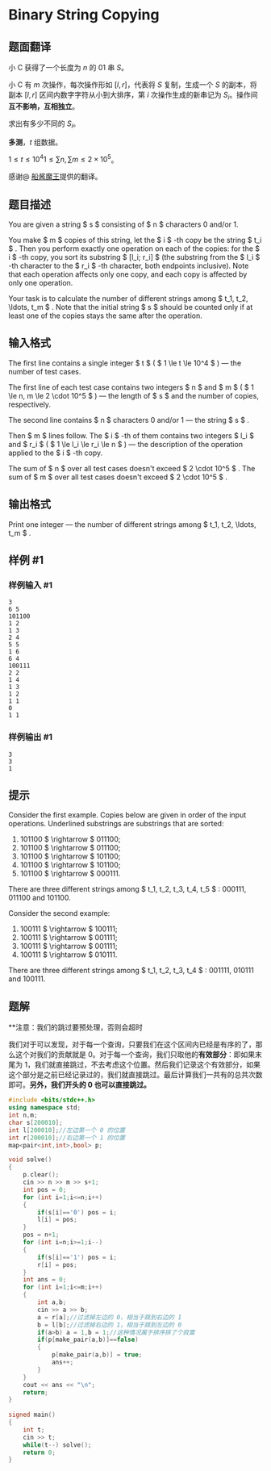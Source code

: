 # Binary String Copying

## 题面翻译

小 C 获得了一个长度为 $n$ 的 01 串 $S$。

小 C 有 $m$ 次操作，每次操作形如 $[l, r]$，代表将 $S$ 复制，生成一个 $S$ 的副本，将副本 $[l, r]$ 区间内数字字符从小到大排序，第 $i$ 次操作生成的新串记为 $S_i$。操作间**互不影响，互相独立**。

求出有多少不同的 $S_i$。

**多测**，$t$ 组数据。

$1 \le t \le 10^4$$1 \le \sum n,\sum m \le 2 \times 10^5$。

感谢@ [船酱魔王](/user/420998)提供的翻译。

## 题目描述

You are given a string $ s $ consisting of $ n $ characters 0 and/or 1.

You make $ m $ copies of this string, let the $ i $ -th copy be the string $ t_i $ . Then you perform exactly one operation on each of the copies: for the $ i $ -th copy, you sort its substring $ [l_i; r_i] $ (the substring from the $ l_i $ -th character to the $ r_i $ -th character, both endpoints inclusive). Note that each operation affects only one copy, and each copy is affected by only one operation.

Your task is to calculate the number of different strings among $ t_1, t_2, \ldots, t_m $ . Note that the initial string $ s $ should be counted only if at least one of the copies stays the same after the operation.

## 输入格式

The first line contains a single integer $ t $ ( $ 1 \le t \le 10^4 $ ) — the number of test cases.

The first line of each test case contains two integers $ n $ and $ m $ ( $ 1 \le n, m \le 2 \cdot 10^5 $ ) — the length of $ s $ and the number of copies, respectively.

The second line contains $ n $ characters 0 and/or 1 — the string $ s $ .

Then $ m $ lines follow. The $ i $ -th of them contains two integers $ l_i $ and $ r_i $ ( $ 1 \le l_i \le r_i \le n $ ) — the description of the operation applied to the $ i $ -th copy.

The sum of $ n $ over all test cases doesn't exceed $ 2 \cdot 10^5 $ . The sum of $ m $ over all test cases doesn't exceed $ 2 \cdot 10^5 $ .

## 输出格式

Print one integer — the number of different strings among $ t_1, t_2, \ldots, t_m $ .

## 样例 #1

### 样例输入 #1

```
3
6 5
101100
1 2
1 3
2 4
5 5
1 6
6 4
100111
2 2
1 4
1 3
1 2
1 1
0
1 1
```

### 样例输出 #1

```
3
3
1
```

## 提示

Consider the first example. Copies below are given in order of the input operations. Underlined substrings are substrings that are sorted:

1. 101100 $ \rightarrow $ 011100;
2. 101100 $ \rightarrow $ 011100;
3. 101100 $ \rightarrow $ 101100;
4. 101100 $ \rightarrow $ 101100;
5. 101100 $ \rightarrow $ 000111.

There are three different strings among $ t_1, t_2, t_3, t_4, t_5 $ : 000111, 011100 and 101100.

Consider the second example:

1. 100111 $ \rightarrow $ 100111;
2. 100111 $ \rightarrow $ 001111;
3. 100111 $ \rightarrow $ 001111;
4. 100111 $ \rightarrow $ 010111.

There are three different strings among $ t_1, t_2, t_3, t_4 $ : 001111, 010111 and 100111.

## 题解

**注意：我们的跳过要预处理，否则会超时

我们对于可以发现，对于每一个查询，只要我们在这个区间内已经是有序的了，那么这个对我们的贡献就是 0。对于每一个查询，我们只取他的**有效部分**：即如果末尾为 1，我们就直接跳过，不去考虑这个位置。然后我们记录这个有效部分，如果这个部分是之前已经记录过的，我们就直接跳过。最后计算我们一共有的总共次数即可。**另外，我们开头的 0 也可以直接跳过。**

```cpp
#include <bits/stdc++.h>
using namespace std;
int n,m;
char s[200010];
int l[200010];//左边第一个 0 的位置
int r[200010];//右边第一个 1 的位置
map<pair<int,int>,bool> p;

void solve()
{
	p.clear();
	cin >> n >> m >> s+1;
	int pos = 0;
	for (int i=1;i<=n;i++) 
	{
		if(s[i]=='0') pos = i;
		l[i] = pos;
	}
	pos = n+1;
	for (int i=n;i>=1;i--)
	{
		if(s[i]=='1') pos = i;
		r[i] = pos;
	}
	int ans = 0;
	for (int i=1;i<=m;i++)
	{
		int a,b;
		cin >> a >> b;
		a = r[a];//过滤掉左边的 0，相当于跳到右边的 1 
		b = l[b];//过滤掉右边的 1，相当于跳到左边的 0
		if(a>b) a = 1,b = 1;//这种情况属于排序排了个寂寞 
		if(p[make_pair(a,b)]==false)
		{
			p[make_pair(a,b)] = true;
			ans++;
		}
	}
	cout << ans << "\n";
	return;
} 
 
signed main()
{
	int t;
	cin >> t;
	while(t--) solve();
	return 0;
}
```
